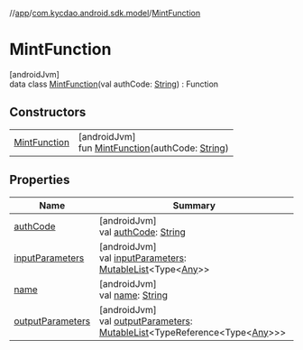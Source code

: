 //[app](../../../index.md)/[com.kycdao.android.sdk.model](../index.md)/[MintFunction](index.md)

# MintFunction

[androidJvm]\
data class [MintFunction](index.md)(val authCode: [String](https://kotlinlang.org/api/latest/jvm/stdlib/kotlin/-string/index.html)) : Function

## Constructors

| | |
|---|---|
| [MintFunction](-mint-function.md) | [androidJvm]<br>fun [MintFunction](-mint-function.md)(authCode: [String](https://kotlinlang.org/api/latest/jvm/stdlib/kotlin/-string/index.html)) |

## Properties

| Name | Summary |
|---|---|
| [authCode](auth-code.md) | [androidJvm]<br>val [authCode](auth-code.md): [String](https://kotlinlang.org/api/latest/jvm/stdlib/kotlin/-string/index.html) |
| [inputParameters](index.md#2120670477%2FProperties%2F-912451524) | [androidJvm]<br>val [inputParameters](index.md#2120670477%2FProperties%2F-912451524): [MutableList](https://kotlinlang.org/api/latest/jvm/stdlib/kotlin.collections/-mutable-list/index.html)&lt;Type&lt;[Any](https://kotlinlang.org/api/latest/jvm/stdlib/kotlin/-any/index.html)&gt;&gt; |
| [name](index.md#-1400461842%2FProperties%2F-912451524) | [androidJvm]<br>val [name](index.md#-1400461842%2FProperties%2F-912451524): [String](https://kotlinlang.org/api/latest/jvm/stdlib/kotlin/-string/index.html) |
| [outputParameters](index.md#-1379076946%2FProperties%2F-912451524) | [androidJvm]<br>val [outputParameters](index.md#-1379076946%2FProperties%2F-912451524): [MutableList](https://kotlinlang.org/api/latest/jvm/stdlib/kotlin.collections/-mutable-list/index.html)&lt;TypeReference&lt;Type&lt;[Any](https://kotlinlang.org/api/latest/jvm/stdlib/kotlin/-any/index.html)&gt;&gt;&gt; |
